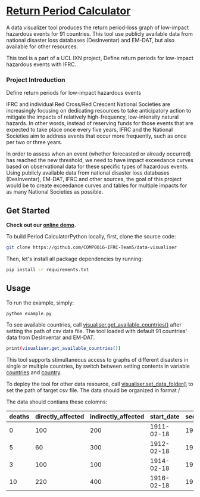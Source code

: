 # [Return Period Calculator](https://github.com/COMP0016-IFRC-Team5/data-visualiser) 

A data visualizer tool produces the return period-loss graph of low-impact hazardous events for 91 countries. This tool use publicly available data from national disaster loss databases (DesInventar) and EM-DAT, but also available for other resources.  

This tool is a part of a UCL IXN project, Define return periods for low-impact hazardous events with IFRC. 

 

 ### Project Introduction 

Define return periods for low-impact hazardous events  

IFRC and individual Red Cross/Red Crescent National Societies are increasingly focusing on dedicating resources to take anticipatory action to mitigate the impacts of relatively high-frequency, low-intensity natural hazards. In other words, instead of reserving funds for those events that are expected to take place once every five years, IFRC and the National Societies aim to address events that occur more frequently, such as once per two or three years.  

In order to assess when an event (whether forecasted or already occurred) has reached the new threshold, we need to have impact exceedance curves based on observational data for these specific types of hazardous events. Using publicly available data from national disaster loss databases (DesInventar), EM-DAT, IFRC and other sources, the goal of this project would be to create exceedance curves and tables for multiple impacts for as many National Societies as possible. 

 

## Get Started 

**Check out our [online demo](https://github.com/COMP0016-IFRC-Team5/data-visualiser).** 

To build Period CalculatorPython locally, first, clone the source code:

```bash
git clone https://github.com/COMP0016-IFRC-Team5/data-visualiser
```

Then, let's install all package dependencies by running:

```bash
pip install -r requirements.txt
```

## Usage

To run the example, simply:

```bash
python example.py
```
To see available countries, call [visualiser.get_available_countries()](https://github.com/COMP0016-IFRC-Team5/data-visualiser/blob/main/example.py#L5) after setting the path of csv data file. The tool loaded with default 91 countries' data from DesInventar and EM-DAT.

```bash
print(visualiser.get_available_countries())
```

This tool supports stimultaneous access to graphs of different disasters in single or multiple countries, by switch between setting contents in variable [countries](https://github.com/COMP0016-IFRC-Team5/data-visualiser/blob/main/example.py#L6) and [country](https://github.com/COMP0016-IFRC-Team5/data-visualiser/blob/main/example.py#L7). 


To deploy the tool for other data resource, call [visualiser.set_data_folder()](https://github.com/COMP0016-IFRC-Team5/data-visualiser/blob/main/example.py#L4) to set the path of target csv file. The data should be organized  in format <Country Name>/<Hazardous Events.csv>

 The data should contians these colomns:
 
| deaths         | directly_affected       | indirectly_affected	| start_date	 | secondary_end	 |
|----------------|-------------------------|---------------------|-------------|----------------|
| 0              | 100                     | 200               	 | 1911-02-18  | 1911-02-21     |
| 5              | 60                      | 300               	 | 1912-02-18  | 1912-02-21     |
| 3              | 100                     | 100               	 | 1914-02-18  | 1914-02-21     |
| 10             | 220                     | 400               	 | 1916-02-18  | 1916-02-21     |
